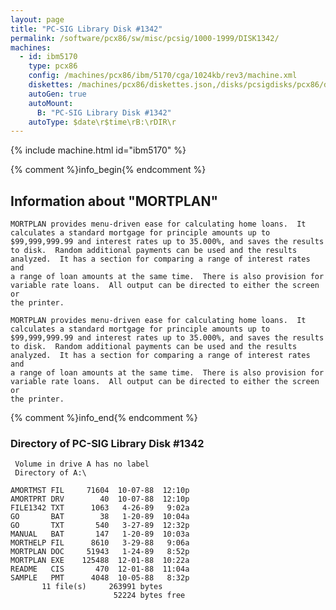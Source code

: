 ```yaml
---
layout: page
title: "PC-SIG Library Disk #1342"
permalink: /software/pcx86/sw/misc/pcsig/1000-1999/DISK1342/
machines:
  - id: ibm5170
    type: pcx86
    config: /machines/pcx86/ibm/5170/cga/1024kb/rev3/machine.xml
    diskettes: /machines/pcx86/diskettes.json,/disks/pcsigdisks/pcx86/diskettes.json
    autoGen: true
    autoMount:
      B: "PC-SIG Library Disk #1342"
    autoType: $date\r$time\rB:\rDIR\r
---
```


{% include machine.html id="ibm5170" %}

{% comment %}info_begin{% endcomment %}

## Information about "MORTPLAN"

    MORTPLAN provides menu-driven ease for calculating home loans.  It
    calculates a standard mortgage for principle amounts up to
    $99,999,999.99 and interest rates up to 35.000%, and saves the results
    to disk.  Random additional payments can be used and the results
    analyzed.  It has a section for comparing a range of interest rates and
    a range of loan amounts at the same time.  There is also provision for
    variable rate loans.  All output can be directed to either the screen or
    the printer.
    
    MORTPLAN provides menu-driven ease for calculating home loans.  It
    calculates a standard mortgage for principle amounts up to
    $99,999,999.99 and interest rates up to 35.000%, and saves the results
    to disk.  Random additional payments can be used and the results
    analyzed.  It has a section for comparing a range of interest rates and
    a range of loan amounts at the same time.  There is also provision for
    variable rate loans.  All output can be directed to either the screen or
    the printer.
{% comment %}info_end{% endcomment %}


### Directory of PC-SIG Library Disk #1342

     Volume in drive A has no label
     Directory of A:\

    AMORTMST FIL     71604  10-07-88  12:10p
    AMORTPRT DRV        40  10-07-88  12:10p
    FILE1342 TXT      1063   4-26-89   9:02a
    GO       BAT        38   1-20-89  10:04a
    GO       TXT       540   3-27-89  12:32p
    MANUAL   BAT       147   1-20-89  10:03a
    MORTHELP FIL      8610   3-29-88   9:06a
    MORTPLAN DOC     51943   1-24-89   8:52p
    MORTPLAN EXE    125488  12-01-88  10:22a
    README   CIS       470  12-01-88  11:04a
    SAMPLE   PMT      4048  10-05-88   8:32p
           11 file(s)     263991 bytes
                           52224 bytes free
